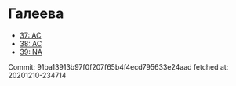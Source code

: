 # Галеева
- [37: AC](37.md)
- [38: AC](38.md)
- [39: NA](39.md)

Commit: 91ba13913b97f0f207f65b4f4ecd795633e24aad
 fetched at: 20201210-234714
